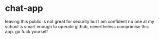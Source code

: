 # chat-app

leaving this public is not great for security but I am confident no one at my school is smart enough to operate github, nevertheless comprimise this app. go fuck yourself
